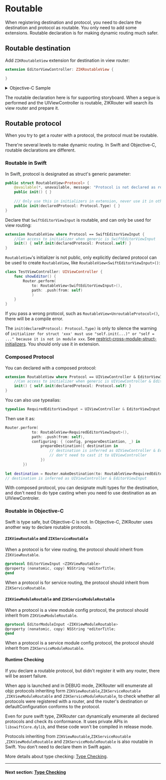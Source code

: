 # Routable

When registering destination and protocol, you need to declare the destination and protocol as routable. You only need to add some extensions. Routable declaration is for making dynamic routing much safer.

## Routable destination

Add `ZIKRoutableView` extension for destination in view router:

```swift
extension EditorViewController: ZIKRoutableView {

}
```

<details><summary>Objective-C Sample</summary>

```objectivec
@interface EditorViewController(EditorViewRouter)<ZIKRoutableView>
@end
@implementation EditorViewController(EditorViewRouter)
@end
```

Or use convenient macro:

```objectivec
DeclareRoutableView(EditorViewController, EditorViewRouter)
```

</details>

The routable declaration here is for supporting storyboard. When a segue is performed and the UIViewController is routable, ZIKRouter will search its view router and prepare it.

## Routable protocol

When you try to get a router with a protocol, the protocol must be routable.

There're several levels to make dynamic routing. In Swift and Objective-C, routable declarations are different.

### Routable in Swift

In Swift, protocol is designated as struct's generic parameter:

```swift
public struct RoutableView<Protocol> {
    @available(*, unavailable, message: "Protocol is not declared as routable")
    public init() { }
    
    /// Only use this in initializers in extension, never use it in other place. The protocol must be declared in extension.
    public init(declaredProtocol: Protocol.Type) { }
}
```

Declare that `SwiftEditorViewInput` is routable, and can only be used for view routing:

```swift
extension RoutableView where Protocol == SwiftEditorViewInput {
    //Can access to initializer when generic is SwiftEditorViewInput
    init() { self.init(declaredProtocol: Protocol.self) }
}
```

`RoutableView`'s initializer is not public, only explicitly declared protocol can be used to create `RoutableView`, like `RoutableView<SwiftEditorViewInput>()`:

```swift
class TestViewController: UIViewController {
    func showEditor() {
        Router.perform(
            to: RoutableView<SwiftEditorViewInput>(),
            path: .push(from: self)
            )
    }
}
```

If you pass a wrong protocol, such as `RoutableView<UnroutableProtocol>()`, there will be a compile error.

The `init(declaredProtocol: Protocol.Type)` is only to silence the warning of `initializer for struct 'xxx' must use "self.init(...)" or "self = ..." because it is not in module xxx`. See [restrict-cross-module-struct-initializers](https://github.com/apple/swift-evolution/blob/master/proposals/0189-restrict-cross-module-struct-initializers.md). You should only use it in extension.

### Composed Protocol

You can declared with a composed protocol:


```swift
extension RoutableView where Protocol == UIViewController & EditorViewInput {
    //Can access to initializer when generic is UIViewController & EditorViewInput
    init() { self.init(declaredProtocol: Protocol.self) }
}
```

You can also use typealias:

```swift
typealias RequiredEditorViewInput = UIViewController & EditorViewInput
```
Then use it as:

```swift
Router.perform(
            to: RoutableView<RequiredEditorViewInput>(),
            path: .push(from: self),
            configuring: { (config, prepareDestiantion, _) in
                prepareDestination({ destination in
                    // destination is inferred as UIViewController & EditorViewInput
                    // don't need to cast it to UIViewController
                })
        })
        
let destination = Router.makeDestination(to: RoutableView<RequiredEditorViewInput>())
// destination is inferred as UIViewController & EditorViewInput
```

With composed protocol, you can designate multi types for the destination, and don't need to do type casting when you need to use destination as an UIViewControler.

### Routable in Objective-C

Swift is type safe, but Objective-C is not. In Objective-C, ZIKRouter uses another way to declare routable protocols.

#### `ZIKViewRoutable` and `ZIKServiceRoutable`

When a protocol is for view routing, the protocol should inherit from `ZIKViewRoutable`.

```objectivec
@protocol EditorViewInput <ZIKViewRoutable>
@property (nonatomic, copy) NSString *editorTitle;
@end
```

When a protocol is for service routing, the protocol should inherit from `ZIKServiceRoutable`.

#### `ZIKViewModuleRoutable` and `ZIKServiceModuleRoutable`

When a protocol is a view module config protocol, the protocol should inherit from `ZIKViewModuleRoutable`.

```objectivec
@protocol EditorModuleInput <ZIKViewModuleRoutable>
@property (nonatomic, copy) NSString *editorTitle;
@end
```

When a protocol is a service module config protocol, the protocol should inherit from `ZIKServiceModuleRoutable`.

#### Runtime Checking

If you declare a routable protocol, but didn't register it with any router, there will be assert failure.

When app is launched and in DEBUG mode, ZIKRouter will enumerate all objc protocols inheriting form `ZIKViewRoutable`,`ZIKServiceRoutable `,`ZIKViewModuleRoutable` and `ZIKServiceModuleRoutable`, to check whether all protocols were registered with a router, and the router's destination or defaultConfiguration conforms to the protocol.

Even for pure swift type, ZIKRouter can dynamically enumerate all declared protocols and check its conformance. It uses private APIs in `libswiftCore.dylib`, and these code won't be compiled in release mode.

Protocols inheriting from `ZIKViewRoutable`,`ZIKServiceRoutable `,`ZIKViewModuleRoutable` and `ZIKServiceModuleRoutable` is also routable in Swift. You don't need to declare them in Swift again.

More details about type checking: [Type Checking](TypeChecking.md).

---
#### Next section: [Type Checking](TypeChecking.md)